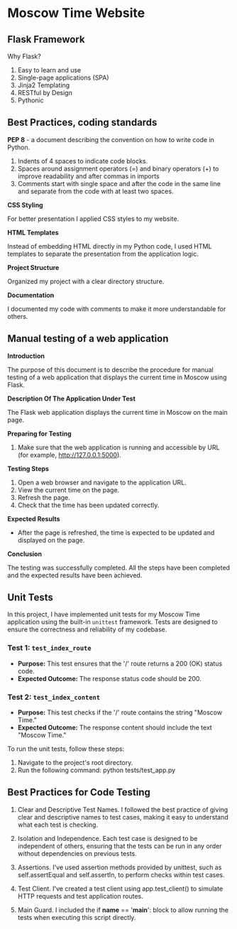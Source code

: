 # Moscow Time Website 

## Flask Framework
 Why Flask?
1. Easy to learn and use
2. Single-page applications (SPA)
3. Jinja2 Templating
4. RESTful by Design
5. Pythonic

## Best Practices, coding standards

**PEP 8** - a document describing the convention on how to write code in Python.
1. Indents of 4 spaces to indicate code blocks.
2. Spaces around assignment operators (=) and binary operators (+) to improve readability and after commas in imports
3. Comments start with single space and after the code in the same line and separate from the code with at least two spaces. 

**CSS Styling**

For better presentation I applied CSS styles to my website. 

**HTML Templates**

Instead of embedding HTML directly in my Python code, I used HTML templates to separate the presentation from the application logic.

**Project Structure** 

Organized my project with a clear directory structure. 

**Documentation** 

I documented my code with comments to make it more understandable for others. 

## Manual testing of a web application 

**Introduction**

The purpose of this document is to describe the procedure for manual testing of a web application that displays the current time in Moscow using Flask.

**Description Of The Application Under Test**

The Flask web application displays the current time in Moscow on the main page.

**Preparing for Testing**

1. Make sure that the web application is running and accessible by URL (for example, http://127.0.0.1:5000).

**Testing Steps**

1. Open a web browser and navigate to the application URL.
2. View the current time on the page.
3. Refresh the page.
4. Check that the time has been updated correctly.

**Expected Results**

- After the page is refreshed, the time is expected to be updated and displayed on the page.

**Conclusion**

The testing was successfully completed. All the steps have been completed and the expected results have been achieved.

## Unit Tests

In this project, I have implemented unit tests for my Moscow Time application using the built-in `unittest` framework. Tests are designed to ensure the correctness and reliability of my codebase.

### Test 1: `test_index_route`

- **Purpose:** This test ensures that the '/' route returns a 200 (OK) status code.
- **Expected Outcome:** The response status code should be 200.

### Test 2: `test_index_content`

- **Purpose:** This test checks if the '/' route contains the string "Moscow Time."
- **Expected Outcome:** The response content should include the text "Moscow Time."

To run the unit tests, follow these steps:

1. Navigate to the project's root directory.
2. Run the following command:
python tests/test_app.py

## Best Practices for Code Testing

1. Clear and Descriptive Test Names.
I followed the best practice of giving clear and descriptive names to test cases, making it easy to understand what each test is checking.

2. Isolation and Independence.
Each test case is designed to be independent of others, ensuring that the tests can be run in any order without dependencies on previous tests.

3. Assertions.
I've used assertion methods provided by unittest, such as self.assertEqual and self.assertIn, to perform checks within test cases.

4. Test Client.
I've created a test client using app.test_client() to simulate HTTP requests and test application routes.

5. Main Guard.
I included the if __name__ == '__main__': block to allow running the tests when executing this script directly.
